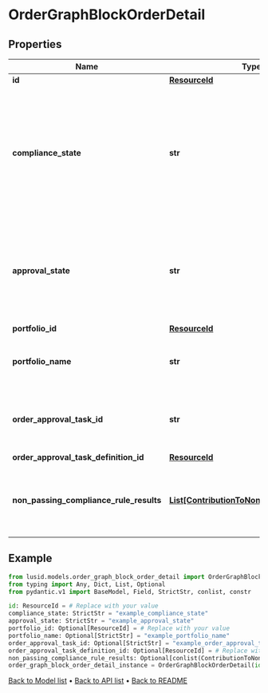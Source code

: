 # OrderGraphBlockOrderDetail

## Properties
Name | Type | Description | Notes
------------ | ------------- | ------------- | -------------
**id** | [**ResourceId**](ResourceId.md) |  | 
**compliance_state** | **str** | The compliance state of this order. Possible values are &#39;Pending&#39;, &#39;Failed&#39;, &#39;Manually approved&#39;, &#39;Passed&#39; and &#39;Warning&#39;. | 
**approval_state** | **str** | The approval state of this order. Possible values are &#39;Pending&#39;, &#39;Rejected&#39; and &#39;Approved&#39;. | 
**portfolio_id** | [**ResourceId**](ResourceId.md) |  | [optional] 
**portfolio_name** | **str** | The name of the order&#39;s referenced Portfolio. | [optional] 
**order_approval_task_id** | **str** | The task id associated with the approval state of the order. | [optional] 
**order_approval_task_definition_id** | [**ResourceId**](ResourceId.md) |  | [optional] 
**non_passing_compliance_rule_results** | [**List[ContributionToNonPassingRuleDetail]**](ContributionToNonPassingRuleDetail.md) | The details of compliance rules in non-passing states. | [optional] 
## Example

```python
from lusid.models.order_graph_block_order_detail import OrderGraphBlockOrderDetail
from typing import Any, Dict, List, Optional
from pydantic.v1 import BaseModel, Field, StrictStr, conlist, constr

id: ResourceId = # Replace with your value
compliance_state: StrictStr = "example_compliance_state"
approval_state: StrictStr = "example_approval_state"
portfolio_id: Optional[ResourceId] = # Replace with your value
portfolio_name: Optional[StrictStr] = "example_portfolio_name"
order_approval_task_id: Optional[StrictStr] = "example_order_approval_task_id"
order_approval_task_definition_id: Optional[ResourceId] = # Replace with your value
non_passing_compliance_rule_results: Optional[conlist(ContributionToNonPassingRuleDetail)] = # Replace with your value
order_graph_block_order_detail_instance = OrderGraphBlockOrderDetail(id=id, compliance_state=compliance_state, approval_state=approval_state, portfolio_id=portfolio_id, portfolio_name=portfolio_name, order_approval_task_id=order_approval_task_id, order_approval_task_definition_id=order_approval_task_definition_id, non_passing_compliance_rule_results=non_passing_compliance_rule_results)

```

[Back to Model list](../README.md#documentation-for-models) &#8226; [Back to API list](../README.md#documentation-for-api-endpoints) &#8226; [Back to README](../README.md)

